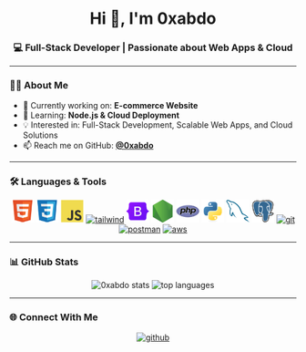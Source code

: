 <h1 align="center">Hi 👋, I'm 0xabdo</h1>
<h3 align="center">💻 Full-Stack Developer | Passionate about Web Apps & Cloud</h3>

---

### 👨‍💻 About Me  
- 🔭 Currently working on: **E-commerce Website**  
- 🌱 Learning: **Node.js & Cloud Deployment**  
- 💡 Interested in: Full-Stack Development, Scalable Web Apps, and Cloud Solutions  
- 📫 Reach me on GitHub: **[@0xabdo](https://github.com/0xabdo)**  

---

### 🛠️ Languages & Tools  
<p align="center"> 
  <!-- Frontend -->
  <a href="https://developer.mozilla.org/en-US/docs/Web/HTML" target="_blank"><img src="https://raw.githubusercontent.com/devicons/devicon/master/icons/html5/html5-original.svg" alt="html" width="40"/></a>
  <a href="https://developer.mozilla.org/en-US/docs/Web/CSS" target="_blank"><img src="https://raw.githubusercontent.com/devicons/devicon/master/icons/css3/css3-original.svg" alt="css" width="40"/></a>
  <a href="https://developer.mozilla.org/en-US/docs/Web/JavaScript" target="_blank"><img src="https://raw.githubusercontent.com/devicons/devicon/master/icons/javascript/javascript-original.svg" alt="js" width="40"/></a>
  <a href="https://tailwindcss.com/" target="_blank"><img src="https://www.vectorlogo.zone/logos/tailwindcss/tailwindcss-icon.svg" alt="tailwind" width="40"/></a>
  <a href="https://getbootstrap.com" target="_blank"><img src="https://raw.githubusercontent.com/devicons/devicon/master/icons/bootstrap/bootstrap-original.svg" alt="bootstrap" width="40"/></a>
  <a href="https://nodejs.org" target="_blank"><img src="https://raw.githubusercontent.com/devicons/devicon/master/icons/nodejs/nodejs-original.svg" alt="nodejs" width="40"/></a>
  <a href="https://www.php.net" target="_blank"><img src="https://raw.githubusercontent.com/devicons/devicon/master/icons/php/php-original.svg" alt="php" width="40"/></a>
  <a href="https://www.python.org" target="_blank"><img src="https://raw.githubusercontent.com/devicons/devicon/master/icons/python/python-original.svg" alt="python" width="40"/></a>
  <a href="https://www.mysql.com/" target="_blank"><img src="https://raw.githubusercontent.com/devicons/devicon/master/icons/mysql/mysql-original.svg" alt="mysql" width="40"/></a>
  <a href="https://www.postgresql.org/" target="_blank"><img src="https://raw.githubusercontent.com/devicons/devicon/master/icons/postgresql/postgresql-original.svg" alt="postgresql" width="40"/></a>
  <a href="https://git-scm.com/" target="_blank"><img src="https://www.vectorlogo.zone/logos/git-scm/git-scm-icon.svg" alt="git" width="40"/></a>
  <a href="https://postman.com" target="_blank"><img src="https://www.vectorlogo.zone/logos/getpostman/getpostman-icon.svg" alt="postman" width="40"/></a>
<a href="https://aws.amazon.com" target="_blank">
  <img src="https://www.vectorlogo.zone/logos/amazon_aws/amazon_aws-icon.svg" alt="aws" width="40"/>
</a>
</p>

---

### 📊 GitHub Stats  
<p align="center">
  <img src="https://github-readme-stats.vercel.app/api?username=0xabdo&show_icons=true&theme=tokyonight" alt="0xabdo stats" height="165"/>
  <img src="https://github-readme-stats.vercel.app/api/top-langs/?username=0xabdo&layout=compact&theme=tokyonight" alt="top languages" height="165"/>
</p>

---

### 🌐 Connect With Me  
<p align="center">
  <a href="https://github.com/0xabdo"><img src="https://img.shields.io/badge/GitHub-0xabdo-181717?style=for-the-badge&logo=github" alt="github"/></a>
</p>

